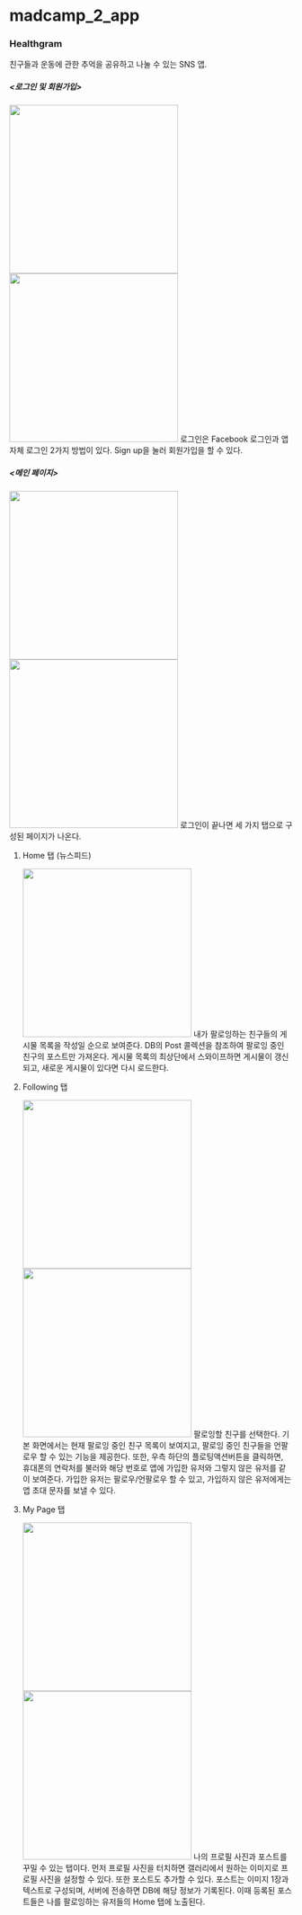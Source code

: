 # madcamp_2_app

### Healthgram

친구들과 운동에 관한 추억을 공유하고 나눌 수 있는 SNS 앱.

##### <로그인 및 회원가입>
   <img width="300" src="https://user-images.githubusercontent.com/29402508/104631232-52190800-56df-11eb-8276-ef8a50f57ef4.png"> <img width="300" src="https://user-images.githubusercontent.com/29402508/104631237-534a3500-56df-11eb-8284-92a0b422c904.png">
   로그인은 Facebook 로그인과 앱 자체 로그인 2가지 방법이 있다. Sign up을 눌러 회원가입을 할 수 있다.
##### <메인 페이지>
   <img width="300" src="https://user-images.githubusercontent.com/29402508/104631232-52190800-56df-11eb-8276-ef8a50f57ef4.png"> <img width="300" src="https://user-images.githubusercontent.com/29402508/104631237-534a3500-56df-11eb-8284-92a0b422c904.png">
   로그인이 끝나면 세 가지 탭으로 구성된 페이지가 나온다.

1. Home 탭 (뉴스피드)

   <img width="300" src="https://user-images.githubusercontent.com/29402508/104631242-534a3500-56df-11eb-902c-19079b99c7a3.png">
   내가 팔로잉하는 친구들의 게시물 목록을 작성일 순으로 보여준다. DB의 Post 콜렉션을 참조하여 팔로잉 중인 친구의 포스트만 가져온다.
   게시물 목록의 최상단에서 스와이프하면 게시물이 갱신되고, 새로운 게시물이 있다면 다시 로드한다.

2. Following 탭

   <img width="300" src="https://user-images.githubusercontent.com/29402508/104631245-53e2cb80-56df-11eb-94c3-bb30820e6078.png"> <img width="300" src="https://user-images.githubusercontent.com/29402508/104631247-547b6200-56df-11eb-8810-57ad463f357e.png">
   팔로잉할 친구를 선택한다. 기본 화면에서는 현재 팔로잉 중인 친구 목록이 보여지고, 팔로잉 중인 친구들을 언팔로우 할 수 있는 기능을 제공한다.
   또한, 우측 하단의 플로팅액션버튼을 클릭하면, 휴대폰의 연락처를 불러와 해당 번호로 앱에 가입한 유저와 그렇지 않은 유저를 같이 보여준다. 가입한 유저는 팔로우/언팔로우 할 수 있고, 가입하지 않은 유저에게는 앱 초대 문자를 보낼 수 있다.
3. My Page 탭

   <img width="300" src="https://user-images.githubusercontent.com/29402508/104631250-5513f880-56df-11eb-9ecf-1af24c01cf81.png"> <img width="300" src="https://user-images.githubusercontent.com/29402508/104631252-5513f880-56df-11eb-99c2-fc7a3ddaa437.png">
   나의 프로필 사진과 포스트를 꾸밀 수 있는 탭이다. 먼저 프로필 사진을 터치하면 갤러리에서 원하는 이미지로 프로필 사진을 설정할 수 있다. 또한 포스트도 추가할 수 있다. 포스트는 이미지 1장과 텍스트로 구성되며, 서버에 전송하면 DB에 해당 정보가 기록된다. 이때 등록된 포스트들은 나를 팔로잉하는 유저들의 Home 탭에 노출된다.
